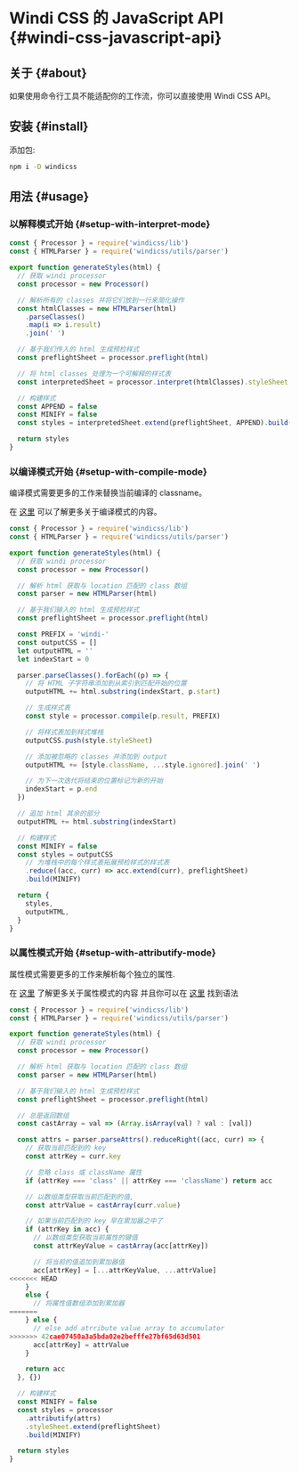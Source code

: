 <Logo name="javascript" class="logo-float-xl"/>

# Windi CSS 的 JavaScript API {#windi-css-javascript-api}

<PackageInfo name="windicss" author="voorjaar" />

## 关于 {#about}

如果使用命令行工具不能适配你的工作流，你可以直接使用 Windi CSS API。

## 安装 {#install}

添加包:

```bash
npm i -D windicss
```

## 用法 {#usage}

### 以解释模式开始 {#setup-with-interpret-mode}

```js
const { Processor } = require('windicss/lib')
const { HTMLParser } = require('windicss/utils/parser')

export function generateStyles(html) {
  // 获取 windi processor
  const processor = new Processor()

  // 解析所有的 classes 并将它们放到一行来简化操作
  const htmlClasses = new HTMLParser(html)
    .parseClasses()
    .map(i => i.result)
    .join(' ')

  // 基于我们传入的 html 生成预检样式
  const preflightSheet = processor.preflight(html)

  // 将 html classes 处理为一个可解释的样式表
  const interpretedSheet = processor.interpret(htmlClasses).styleSheet

  // 构建样式
  const APPEND = false
  const MINIFY = false
  const styles = interpretedSheet.extend(preflightSheet, APPEND).build(MINIFY)

  return styles
}
```

### 以编译模式开始 {#setup-with-compile-mode}

编译模式需要更多的工作来替换当前编译的 classname。

在 [这里](/posts/modes.html) 可以了解更多关于编译模式的内容。

```js
const { Processor } = require('windicss/lib')
const { HTMLParser } = require('windicss/utils/parser')

export function generateStyles(html) {
  // 获取 windi processor
  const processor = new Processor()

  // 解析 html 获取与 location 匹配的 class 数组
  const parser = new HTMLParser(html)

  // 基于我们输入的 html 生成预检样式
  const preflightSheet = processor.preflight(html)

  const PREFIX = 'windi-'
  const outputCSS = []
  let outputHTML = ''
  let indexStart = 0

  parser.parseClasses().forEach((p) => {
    // 将 HTML 子字符串添加到从索引到匹配开始的位置
    outputHTML += html.substring(indexStart, p.start)

    // 生成样式表
    const style = processor.compile(p.result, PREFIX)

    // 将样式表加到样式堆栈
    outputCSS.push(style.styleSheet)

    // 添加被忽略的 classes 并添加到 output
    outputHTML += [style.className, ...style.ignored].join(' ')

    // 为下一次迭代将结束的位置标记为新的开始
    indexStart = p.end
  })

  // 追加 html 其余的部分
  outputHTML += html.substring(indexStart)

  // 构建样式
  const MINIFY = false
  const styles = outputCSS
    // 为堆栈中的每个样式表拓展预检样式的样式表
    .reduce((acc, curr) => acc.extend(curr), preflightSheet)
    .build(MINIFY)

  return {
    styles,
    outputHTML,
  }
}
```

### 以属性模式开始 {#setup-with-attributify-mode}

属性模式需要更多的工作来解析每个独立的属性.

在 [这里](/posts/v30.html#attributify-mode) 了解更多关于属性模式的内容
并且你可以在 [这里](/posts/attributify.html) 找到语法

```js
const { Processor } = require('windicss/lib')
const { HTMLParser } = require('windicss/utils/parser')

export function generateStyles(html) {
  // 获取 windi processor
  const processor = new Processor()

  // 解析 html 获取与 location 匹配的 class 数组
  const parser = new HTMLParser(html)

  // 基于我们输入的 html 生成预检样式
  const preflightSheet = processor.preflight(html)

  // 总是返回数组
  const castArray = val => (Array.isArray(val) ? val : [val])

  const attrs = parser.parseAttrs().reduceRight((acc, curr) => {
    // 获取当前匹配到的 key
    const attrKey = curr.key

    // 忽略 class 或 className 属性
    if (attrKey === 'class' || attrKey === 'className') return acc

    // 以数组类型获取当前匹配到的值,
    const attrValue = castArray(curr.value)

    // 如果当前匹配到的 key 早在累加器之中了
    if (attrKey in acc) {
      // 以数组类型获取当前属性的键值
      const attrKeyValue = castArray(acc[attrKey])

      // 将当前的值追加到累加器值
      acc[attrKey] = [...attrKeyValue, ...attrValue]
<<<<<<< HEAD
    }
    else {
      // 将属性值数组添加到累加器
=======
    } else {
      // else add atrribute value array to accumulator
>>>>>>> 42cae07450a3a5bda02e2befffe27bf65d63d501
      acc[attrKey] = attrValue
    }

    return acc
  }, {})

  // 构建样式
  const MINIFY = false
  const styles = processor
    .attributify(attrs)
    .styleSheet.extend(preflightSheet)
    .build(MINIFY)

  return styles
}
```
